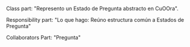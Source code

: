 Class part:  "Represento un Estado de Pregunta  abstracto en CuOOra".

Responsibility part: "Lo que hago: Reúno estructura común a Estados de Pregunta"

Collaborators Part: "Pregunta"